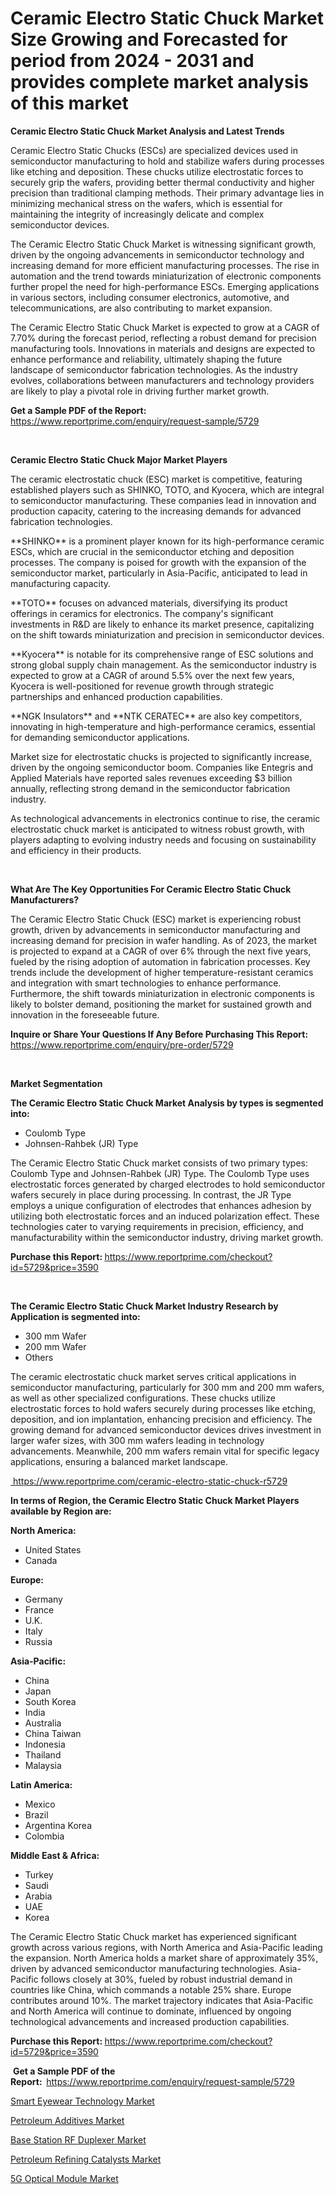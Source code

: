 <p><h1>Ceramic Electro Static Chuck Market Size Growing and Forecasted for period from 2024 - 2031 and provides complete market analysis of this market</h1></p><p><strong>Ceramic Electro Static Chuck Market Analysis and Latest Trends</strong></p>
<p><p>Ceramic Electro Static Chucks (ESCs) are specialized devices used in semiconductor manufacturing to hold and stabilize wafers during processes like etching and deposition. These chucks utilize electrostatic forces to securely grip the wafers, providing better thermal conductivity and higher precision than traditional clamping methods. Their primary advantage lies in minimizing mechanical stress on the wafers, which is essential for maintaining the integrity of increasingly delicate and complex semiconductor devices.</p><p>The Ceramic Electro Static Chuck Market is witnessing significant growth, driven by the ongoing advancements in semiconductor technology and increasing demand for more efficient manufacturing processes. The rise in automation and the trend towards miniaturization of electronic components further propel the need for high-performance ESCs. Emerging applications in various sectors, including consumer electronics, automotive, and telecommunications, are also contributing to market expansion. </p><p>The Ceramic Electro Static Chuck Market is expected to grow at a CAGR of 7.70% during the forecast period, reflecting a robust demand for precision manufacturing tools. Innovations in materials and designs are expected to enhance performance and reliability, ultimately shaping the future landscape of semiconductor fabrication technologies. As the industry evolves, collaborations between manufacturers and technology providers are likely to play a pivotal role in driving further market growth.</p></p>
<p><strong>Get a Sample PDF of the Report:&nbsp;</strong> <a href="https://www.reportprime.com/enquiry/request-sample/5729?utm_campaign=31&utm_medium=2&utm_source=Github&utm_content=ia&utm_term=15112024&utm_id=ceramic-electro-static-chuck">https://www.reportprime.com/enquiry/request-sample/5729</a></p>
<p>&nbsp;</p>
<p><strong>Ceramic Electro Static Chuck Major Market Players</strong></p>
<p><p>The ceramic electrostatic chuck (ESC) market is competitive, featuring established players such as SHINKO, TOTO, and Kyocera, which are integral to semiconductor manufacturing. These companies lead in innovation and production capacity, catering to the increasing demands for advanced fabrication technologies.</p><p>**SHINKO** is a prominent player known for its high-performance ceramic ESCs, which are crucial in the semiconductor etching and deposition processes. The company is poised for growth with the expansion of the semiconductor market, particularly in Asia-Pacific, anticipated to lead in manufacturing capacity.</p><p>**TOTO** focuses on advanced materials, diversifying its product offerings in ceramics for electronics. The company's significant investments in R&D are likely to enhance its market presence, capitalizing on the shift towards miniaturization and precision in semiconductor devices.</p><p>**Kyocera** is notable for its comprehensive range of ESC solutions and strong global supply chain management. As the semiconductor industry is expected to grow at a CAGR of around 5.5% over the next few years, Kyocera is well-positioned for revenue growth through strategic partnerships and enhanced production capabilities.</p><p>**NGK Insulators** and **NTK CERATEC** are also key competitors, innovating in high-temperature and high-performance ceramics, essential for demanding semiconductor applications.</p><p>Market size for electrostatic chucks is projected to significantly increase, driven by the ongoing semiconductor boom. Companies like Entegris and Applied Materials have reported sales revenues exceeding $3 billion annually, reflecting strong demand in the semiconductor fabrication industry. </p><p>As technological advancements in electronics continue to rise, the ceramic electrostatic chuck market is anticipated to witness robust growth, with players adapting to evolving industry needs and focusing on sustainability and efficiency in their products.</p></p>
<p>&nbsp;</p>
<p><strong>What Are The Key Opportunities For Ceramic Electro Static Chuck Manufacturers?</strong></p>
<p><p>The Ceramic Electro Static Chuck (ESC) market is experiencing robust growth, driven by advancements in semiconductor manufacturing and increasing demand for precision in wafer handling. As of 2023, the market is projected to expand at a CAGR of over 6% through the next five years, fueled by the rising adoption of automation in fabrication processes. Key trends include the development of higher temperature-resistant ceramics and integration with smart technologies to enhance performance. Furthermore, the shift towards miniaturization in electronic components is likely to bolster demand, positioning the market for sustained growth and innovation in the foreseeable future.</p></p>
<p><strong>Inquire or Share Your Questions If Any Before Purchasing This Report:</strong> <a href="https://www.reportprime.com/enquiry/pre-order/5729?utm_campaign=31&utm_medium=2&utm_source=Github&utm_content=ia&utm_term=15112024&utm_id=ceramic-electro-static-chuck">https://www.reportprime.com/enquiry/pre-order/5729</a></p>
<p>&nbsp;</p>
<p><strong>Market Segmentation</strong></p>
<p><strong>The Ceramic Electro Static Chuck Market Analysis by types is segmented into:</strong></p>
<p><ul><li>Coulomb Type</li><li>Johnsen-Rahbek (JR) Type</li></ul></p>
<p><p>The Ceramic Electro Static Chuck market consists of two primary types: Coulomb Type and Johnsen-Rahbek (JR) Type. The Coulomb Type uses electrostatic forces generated by charged electrodes to hold semiconductor wafers securely in place during processing. In contrast, the JR Type employs a unique configuration of electrodes that enhances adhesion by utilizing both electrostatic forces and an induced polarization effect. These technologies cater to varying requirements in precision, efficiency, and manufacturability within the semiconductor industry, driving market growth.</p></p>
<p><strong>Purchase this Report:&nbsp;</strong><a href="https://www.reportprime.com/checkout?id=5729&price=3590&utm_campaign=31&utm_medium=2&utm_source=Github&utm_content=ia&utm_term=15112024&utm_id=ceramic-electro-static-chuck">https://www.reportprime.com/checkout?id=5729&price=3590</a></p>
<p>&nbsp;</p>
<p><strong>The Ceramic Electro Static Chuck Market Industry Research by Application is segmented into:</strong></p>
<p><ul><li>300 mm Wafer</li><li>200 mm Wafer</li><li>Others</li></ul></p>
<p><p>The ceramic electrostatic chuck market serves critical applications in semiconductor manufacturing, particularly for 300 mm and 200 mm wafers, as well as other specialized configurations. These chucks utilize electrostatic forces to hold wafers securely during processes like etching, deposition, and ion implantation, enhancing precision and efficiency. The growing demand for advanced semiconductor devices drives investment in larger wafer sizes, with 300 mm wafers leading in technology advancements. Meanwhile, 200 mm wafers remain vital for specific legacy applications, ensuring a balanced market landscape.</p></p>
<p><a href="https://www.reportprime.com/ceramic-electro-static-chuck-r5729?utm_campaign=31&utm_medium=2&utm_source=Github&utm_content=ia&utm_term=15112024&utm_id=ceramic-electro-static-chuck">&nbsp;https://www.reportprime.com/ceramic-electro-static-chuck-r5729</a></p>
<p><strong>In terms of Region, the Ceramic Electro Static Chuck Market Players available by Region are:</strong></p>
<p>
    <p> <strong> North America: </strong>
        <ul>
            <li>United States</li>
            <li>Canada</li>
        </ul>
        </p> 
    <p> <strong> Europe: </strong>
        <ul>
            <li>Germany</li>
            <li>France</li>
            <li>U.K.</li>
            <li>Italy</li>
            <li>Russia</li>
        </ul>
        </p> 
    <p> <strong> Asia-Pacific: </strong>
        <ul>
            <li>China</li>
            <li>Japan</li>
            <li>South Korea</li>
            <li>India</li>
            <li>Australia</li>
            <li>China Taiwan</li>
            <li>Indonesia</li>
            <li>Thailand</li>
            <li>Malaysia</li>
        </ul>
        </p> 
    <p> <strong> Latin America: </strong>
        <ul>
            <li>Mexico</li>
            <li>Brazil</li>
            <li>Argentina Korea</li>
            <li>Colombia</li>
        </ul>
        </p> 
    <p> <strong> Middle East & Africa: </strong>
        <ul>
            <li>Turkey</li>
            <li>Saudi</li>
            <li>Arabia</li>
            <li>UAE</li>
            <li>Korea</li>
        </ul>
    </p>
    </p>
<p><p>The Ceramic Electro Static Chuck market has experienced significant growth across various regions, with North America and Asia-Pacific leading the expansion. North America holds a market share of approximately 35%, driven by advanced semiconductor manufacturing technologies. Asia-Pacific follows closely at 30%, fueled by robust industrial demand in countries like China, which commands a notable 25% share. Europe contributes around 10%. The market trajectory indicates that Asia-Pacific and North America will continue to dominate, influenced by ongoing technological advancements and increased production capabilities.</p></p>
<p><strong>Purchase this Report: </strong><a href="https://www.reportprime.com/checkout?id=5729&price=3590&utm_campaign=31&utm_medium=2&utm_source=Github&utm_content=ia&utm_term=15112024&utm_id=ceramic-electro-static-chuck">https://www.reportprime.com/checkout?id=5729&price=3590</a></p>
<p>&nbsp;<strong>Get a Sample PDF of the Report:&nbsp;&nbsp;</strong><a href="https://www.reportprime.com/enquiry/request-sample/5729?utm_campaign=31&utm_medium=2&utm_source=Github&utm_content=ia&utm_term=15112024&utm_id=ceramic-electro-static-chuck">https://www.reportprime.com/enquiry/request-sample/5729</a></p>
<p><strong></strong></p>
<p><p><a href="https://issuu.com/reportprime-2/docs/smart-eyewear-technology-market-siz_71f809dddb7dbc?utm_campaign=31&utm_medium=2&utm_source=Github&utm_content=ia&utm_term=15112024&utm_id=ceramic-electro-static-chuck">Smart Eyewear Technology Market</a></p><p><a href="https://www.linkedin.com/pulse/decoding-petroleum-additives-market-signals-growth-algorithms-ehlvc?utm_campaign=31&utm_medium=2&utm_source=Github&utm_content=ia&utm_term=15112024&utm_id=ceramic-electro-static-chuck">Petroleum Additives Market</a></p><p><a href="https://github.com/rahu1506/Market-Research-Report-List-6/blob/main/base-station-rf-duplexer-market.md?utm_campaign=31&utm_medium=2&utm_source=Github&utm_content=ia&utm_term=15112024&utm_id=ceramic-electro-static-chuck">Base Station RF Duplexer Market</a></p><p><a href="https://www.linkedin.com/pulse/navigating-global-petroleum-refining-catalysts-market-landscape-qzhlc?utm_campaign=31&utm_medium=2&utm_source=Github&utm_content=ia&utm_term=15112024&utm_id=ceramic-electro-static-chuck">Petroleum Refining Catalysts Market</a></p><p><a href="https://github.com/FassouRP/Market-Research-Report-List-6/blob/main/5g-optical-module-market.md?utm_campaign=31&utm_medium=2&utm_source=Github&utm_content=ia&utm_term=15112024&utm_id=ceramic-electro-static-chuck">5G Optical Module Market</a></p></p>